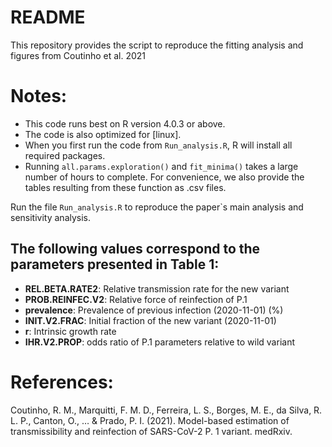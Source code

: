 README
================

This repository provides the script to reproduce the fitting analysis
and figures from Coutinho et al. 2021

# Notes:

-   This code runs best on R version 4.0.3 or above.
-   The code is also optimized for \[linux\].
-   When you first run the code from `Run_analysis.R`, R will install
    all required packages.
-   Running `all.params.exploration()` and `fit_minima()` takes a large
    number of hours to complete. For convenience, we also provide the
    tables resulting from these function as .csv files.

Run the file `Run_analysis.R` to reproduce the paper\`s main analysis
and sensitivity analysis.

## The following values correspond to the parameters presented in Table 1:

-   **REL.BETA.RATE2**: Relative transmission rate for the new variant
-   **PROB.REINFEC.V2**: Relative force of reinfection of P.1
-   **prevalence**: Prevalence of previous infection (2020-11-01) (%)
-   **INIT.V2.FRAC**: Initial fraction of the new variant (2020-11-01)
-   **r**: Intrinsic growth rate
-   **IHR.V2.PROP**: odds ratio of P.1 parameters relative to wild
    variant

# References:

Coutinho, R. M., Marquitti, F. M. D., Ferreira, L. S., Borges, M. E., da
Silva, R. L. P., Canton, O., … & Prado, P. I. (2021). Model-based
estimation of transmissibility and reinfection of SARS-CoV-2 P. 1
variant. medRxiv.
